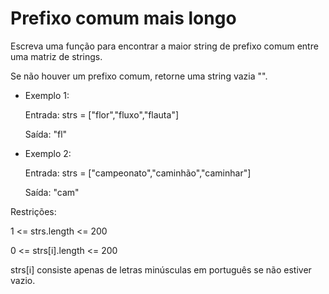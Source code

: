 # Prefixo comum mais longo

Escreva uma função para encontrar a maior string de prefixo comum entre uma matriz de strings.

Se não houver um prefixo comum, retorne uma string vazia "".



- Exemplo 1:

    Entrada: strs = ["flor","fluxo","flauta"]

    Saída: "fl"


- Exemplo 2:

    Entrada: strs = ["campeonato","caminhão","caminhar"]

    Saída: "cam"


Restrições:

1 <= strs.length <= 200

0 <= strs[i].length <= 200

strs[i] consiste apenas de letras minúsculas em português se não estiver vazio.